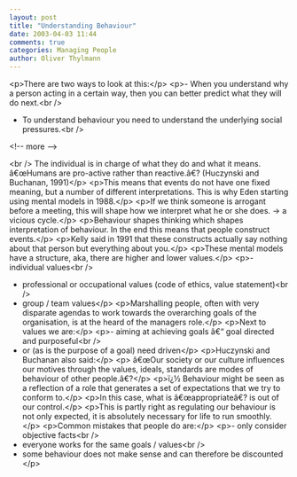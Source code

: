 ```yaml
---
layout: post
title: "Understanding Behaviour"
date: 2003-04-03 11:44
comments: true
categories: Managing People
author: Oliver Thylmann
---
```







&lt;p&gt;There are two ways to look at this:&lt;/p&gt;
&lt;p&gt;-	When you understand why a person acting in a certain way, then you can better predict what they will do next.&lt;br /&gt;
-	To understand behaviour you need to understand the underlying social pressures.&lt;br /&gt;


&lt;!-- more --&gt;

&lt;br /&gt;
The individual is in charge of what they do and what it means. â€œHumans are pro-active rather than reactive.â€? (Huczynski and Buchanan, 1991)&lt;/p&gt;
&lt;p&gt;This means that events do not have one fixed meaning, but a number of different interpretations. This is why Eden starting using mental models in 1988.&lt;/p&gt;
&lt;p&gt;If we think someone is arrogant before a meeting, this will shape how we interpret what he or she does. -&gt; a vicious cycle.&lt;/p&gt;
&lt;p&gt;Behaviour shapes thinking which shapes interpretation of behaviour. In the end this means that people construct events.&lt;/p&gt;
&lt;p&gt;Kelly said in 1991 that these constructs actually say nothing about that person but everything about you.&lt;/p&gt;
&lt;p&gt;These mental models have a structure, aka, there are higher and lower values.&lt;/p&gt;
&lt;p&gt;-	individual values&lt;br /&gt;
-	professional or occupational values (code of ethics, value statement)&lt;br /&gt;
-	group / team values&lt;/p&gt;
&lt;p&gt;Marshalling people, often with very disparate agendas to work towards the overarching goals of the organisation, is at the heard of the managers role.&lt;/p&gt;
&lt;p&gt;Next to values we are:&lt;/p&gt;
&lt;p&gt;-	aiming at achieving goals â€“ goal directed and purposeful&lt;br /&gt;
-	or (as is the purpose of a goal) need driven&lt;/p&gt;
&lt;p&gt;Huczynski and Buchanan also said:&lt;/p&gt;
&lt;p&gt;	â€œOur society or our culture influences our motives through the values, ideals, standards are modes of behaviour of other people.â€?&lt;/p&gt;
&lt;p&gt;ï¿½	Behaviour might be seen as a reflection of a role that generates a set of expectations that we try to conform to.&lt;/p&gt;
&lt;p&gt;In this case, what is â€œappropriateâ€? is out of our control.&lt;/p&gt;
&lt;p&gt;This is partly right as regulating our behaviour is not only expected, it is absolutely necessary for life to run smoothly.&lt;/p&gt;
&lt;p&gt;Common mistakes that people do are:&lt;/p&gt;
&lt;p&gt;-	only consider objective facts&lt;br /&gt;
-	everyone works for the same goals / values&lt;br /&gt;
-	some behaviour does not make sense and can therefore be discounted
&lt;/p&gt;




